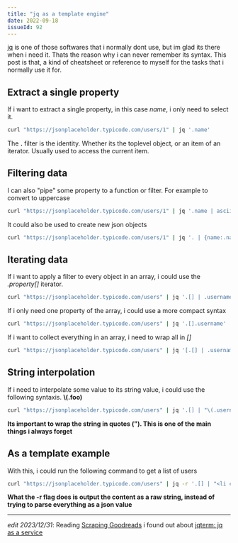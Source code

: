 ```yaml
---
title: "jq as a template engine"
date: 2022-09-18
issueId: 92 
---
```


[jq](https://stedolan.github.io/jq/) is one of those softwares that i normally dont use, but im glad its there when i need it. Thats the reason why i can never remember its syntax. This post is that, a kind of cheatsheet or reference to myself for the tasks that i normally use it for.

## Extract a single property
If i want to extract a single property, in this case *name*, i only need to select it.
```sh
curl "https://jsonplaceholder.typicode.com/users/1" | jq '.name'
```

The **.** filter is the identity. Whether its the toplevel object, or an item of an iterator. Usually used to access the current item.

## Filtering data
I can also "pipe" some property to a function or filter. For example to convert to uppercase
```sh
curl "https://jsonplaceholder.typicode.com/users/1" | jq '.name | ascii_upcase'
```

It could also be used to create new json objects
```sh
curl "https://jsonplaceholder.typicode.com/users/1" | jq '. | {name:.name, id:.id}'
```

## Iterating data
If i want to apply a filter to every object in an array, i could use the *.property[]* iterator.

```sh
curl "https://jsonplaceholder.typicode.com/users" | jq '.[] | .username'
```

If i only need one property of the array, i could use a more compact syntax
```sh
curl "https://jsonplaceholder.typicode.com/users" | jq '.[].username'
```

If i want to collect everything in an array, i need to wrap all in *[]*
```sh
curl "https://jsonplaceholder.typicode.com/users" | jq '[.[] | .username]'
```

## String interpolation
If i need to interpolate some value to its string value, i could use the following syntaxis. **\\(.foo)**

```sh
curl "https://jsonplaceholder.typicode.com/users" | jq '.[] | "\(.username) its called \(.name)"'
```
**Its important to wrap the string in quotes ("). This is one of the main things i always forget**

## As a template example
With this, i could run the following command to get a list of users
```sh
curl "https://jsonplaceholder.typicode.com/users" | jq -r '.[] | "<li class=\"list-item\">\(.username) its called \(.name)</li>"'
```

**What the -r flag does is output the content as a raw string, instead of trying to parse everything as a json value**

---

*edit 2023/12/31*: Reading [Scraping Goodreads](https://remysharp.com/2023/11/21/scraping-goodreads) i found out about [jqterm: jq as a service](https://jqterm.com/)
